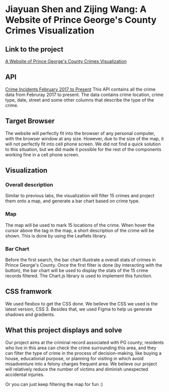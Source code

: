 # Jiayuan Shen and Zijing Wang: A Website of Prince George's County Crimes Visualization
## Link to the project
[A Website of Prince George's County Crimes Visualization](https://zw975.github.io/Group18-Final-Project/client/)
## API
[Crime Incidents February 2017 to Present](https://data.princegeorgescountymd.gov/Public-Safety/Crime-Incidents-February-2017-to-Present/wb4e-w4nf)
This API contains all the crime data from Februray 2017 to present. The data contains crime location, crime type, date, street and some other columns that describe the type of the crime.
## Target Browser
The website will perfectly fit into the browser of any personal computer, with the browser window at any size. However, due to the size of the map, it will not perfectly fit into cell phone screen. We did not find a quick solution to this situation, but we did made it possible for the rest of the components working fine in a cell phone screen.
## Visualization
### Overall description
Similar to previous labs, the visualization will filter 15 crimes and project them onto a map, and generate a bar chart based on crime type.
### Map
The map will be used to mark 15 locations of the crime. When hover the cursor above the tag in the map, a short description of the crime will be shown. This is done by using the Leaflets library. 
### Bar Chart
Before the first search, the bar chart illustrate a overall stats of crimes in Prince George's County. Once the first filter is done (by interacting with the button), the bar chart will be used to display the stats of the 15 crime records filtered. The Chart.js library is used to implement this function.
## CSS framwork
We used flexbox to get the CSS done. We believe the CSS we used is the latest version, CSS 3. Besides that, we used Figma to help us generate shadows and gradients.
## What this project displays and solve
Our project aims at the criminal record associated with PG county; residents who live in this area can check the crime surrounding this area, and they can filter the type of crime in the process of decision-making, like buying a house, educational purpose, or planning for visiting in which avoid misadventure into a felony charges frequent area. We believe our project will relatively reduce the number of victims and diminish unexpected accidental injuries.

Or you can just keep filtering the map for fun :)
